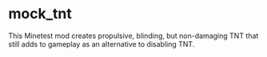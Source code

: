 # mock_tnt
This Minetest mod creates propulsive, blinding, but non-damaging TNT that still adds to gameplay as an alternative to disabling TNT.
